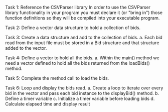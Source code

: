 Task 1: Reference the CSVParser library
In order to use the CSVParser library functionality in your program you must declare it (or "bring in") those function definitions so they will be compiled into your executable program.
 
Task 2: Define a vector data structure to hold a collection of bids.
 
Task 3: Create a data structure and add to the collection of bids.
a.	Each bid read from the input file must be stored in a Bid structure and that structure added to the vector.
 
Task 4: Define a vector to hold all the bids.
a.	Within the main() method we need a vector defined to hold all the bids returned from the loadBids() method.
 
Task 5: Complete the method call to load the bids.
 
Task 6: Loop and display the bids read.
a.	Create a loop to iterate over every bid in the vector and pass each bid instance to the displayBid() method.
b.	Define a timer variable
c.	Initialize a timer variable before loading bids
d.	Calculate elapsed time and display result
